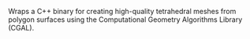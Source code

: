 Wraps a C++ binary for creating high-quality tetrahedral meshes from polygon surfaces using the Computational Geometry Algorithms Library (CGAL).
